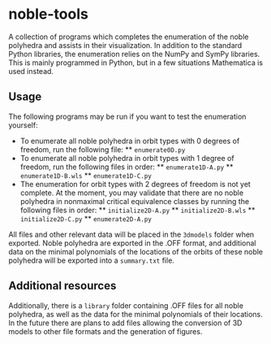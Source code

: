 # noble-tools
A collection of programs which completes the enumeration of the noble polyhedra and assists in their visualization. In addition to the standard Python libraries, the enumeration relies on the NumPy and SymPy libraries. This is mainly programmed in Python, but in a few situations Mathematica is used instead.

## Usage
The following programs may be run if you want to test the enumeration yourself:
* To enumerate all noble polyhedra in orbit types with 0 degrees of freedom, run the following file:
** `enumerate0D.py`
* To enumerate all noble polyhedra in orbit types with 1 degree of freedom, run the following files in order:
** `enumerate1D-A.py`
** `enumerate1D-B.wls`
** `enumerate1D-C.py`
* The enumeration for orbit types with 2 degrees of freedom is not yet complete. At the moment, you may validate that there are no noble polyhedra in nonmaximal critical equivalence classes by running the following files in order:
** `initialize2D-A.py`
** `initialize2D-B.wls`
** `initialize2D-C.py`
** `enumerate2D-A.py`

All files and other relevant data will be placed in the `3dmodels` folder when exported. Noble polyhedra are exported in the .OFF format, and additional data on the minimal polynomials of the locations of the orbits of these noble polyhedra will be exported into a `summary.txt` file.

## Additional resources
Additionally, there is a `library` folder containing .OFF files for all noble polyhedra, as well as the data for the minimal polynomials of their locations.
In the future there are plans to add files allowing the conversion of 3D models to other file formats and the generation of figures.